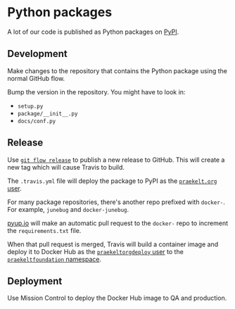 # Python packages

A lot of our code is published as Python packages on [PyPI][].

[PyPI]: https://pypi.org/

## Development

Make changes to the repository that contains the Python package using
the normal GitHub flow.

Bump the version in the repository. You might have to look in:

- `setup.py`
- `package/__init__.py`
- `docs/conf.py`

## Release

Use [`git flow release`](../tools.html#git-flow) to publish a new release
to GitHub. This will create a new tag which will cause Travis to build.

The `.travis.yml` file will deploy the package to PyPI as the
[`praekelt.org` user](https://pypi.org/user/praekelt.org/).

For many package repositories, there's another repo prefixed with `docker-`. For
example, `junebug` and `docker-junebug`.

[pyup.io](https://pyup.io/) will make an automatic pull request to the `docker-` repo
to increment the `requirements.txt` file.

When that pull request is merged, Travis will build a container image and deploy
it to Docker Hub as the
[`praekeltorgdeploy` user](https://hub.docker.com/u/praekeltorgdeploy/)
to the
[`praekeltfoundation` namespace](https://hub.docker.com/u/praekeltfoundation/).

## Deployment

Use Mission Control to deploy the Docker Hub image to QA and production.
